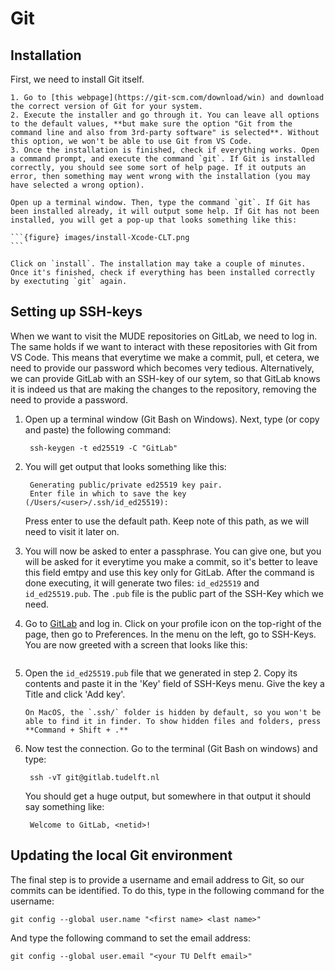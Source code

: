 # Git


## Installation

First, we need to install Git itself. 

````{tab} Windows
1. Go to [this webpage](https://git-scm.com/download/win) and download the correct version of Git for your system.
2. Execute the installer and go through it. You can leave all options to the default values, **but make sure the option "Git from the command line and also from 3rd-party software" is selected**. Without this option, we won't be able to use Git from VS Code.
3. Once the installation is finished, check if everything works. Open a command prompt, and execute the command `git`. If Git is installed correctly, you should see some sort of help page. If it outputs an error, then something may went wrong with the installation (you may have selected a wrong option).
````
````{tab} MacOS
Open up a terminal window. Then, type the command `git`. If Git has been installed already, it will output some help. If Git has not been installed, you will get a pop-up that looks something like this:

```{figure} images/install-Xcode-CLT.png
```

Click on `install`. The installation may take a couple of minutes. Once it's finished, check if everything has been installed correctly by exectuting `git` again.
````

## Setting up SSH-keys

When we want to visit the MUDE repositories on GitLab, we need to log in. The same holds if we want to interact with these repositories with Git from VS Code. This means that everytime we make a commit, pull, et cetera, we need to provide our password which becomes very tedious. Alternatively, we can provide GitLab with an SSH-key of our sytem, so that GitLab knows it is indeed us that are making the changes to the repository, removing the need to provide a password. 

1. Open up a terminal window (Git Bash on Windows). Next, type (or copy and paste) the following command:

        ssh-keygen -t ed25519 -C "GitLab"

2. You will get output that looks something like this:
    
        Generating public/private ed25519 key pair.
        Enter file in which to save the key (/Users/<user>/.ssh/id_ed25519):

    Press enter to use the default path. Keep note of this path, as we will need to visit it later on.

3. You will now be asked to enter a passphrase. You can give one, but you will be asked for it everytime you make a commit, so it's better to leave this field emtpy and use this key only for GitLab. After the command is done executing, it will generate two files: `id_ed25519` and `id_ed25519.pub`. The `.pub` file is the public part of the SSH-Key which we need.


4. Go to [GitLab](https://gitlab.tudelft.nl) and log in. Click on your profile icon on the top-right of the page, then go to Preferences. In the menu on the left, go to SSH-Keys. You are now greeted with a screen that looks like this:

```{figure} images/gitlab-ssh-screen.png
```

5. Open the `id_ed25519.pub` file that we generated in step 2. Copy its contents and paste it in the 'Key' field of SSH-Keys menu. Give the key a Title and click 'Add key'. 

    ```{note}
    On MacOS, the `.ssh/` folder is hidden by default, so you won't be able to find it in finder. To show hidden files and folders, press **Command + Shift + .**
    ```

6. Now test the connection. Go to the terminal (Git Bash on windows) and type:

        ssh -vT git@gitlab.tudelft.nl

    You should get a huge output, but somewhere in that output it should say something like:

        Welcome to GitLab, <netid>!

## Updating the local Git environment

The final step is to provide a username and email address to Git, so our commits can be identified. To do this, type in the following command for the username:

    git config --global user.name "<first name> <last name>"

And type the following command to set the email address:

    git config --global user.email "<your TU Delft email>"